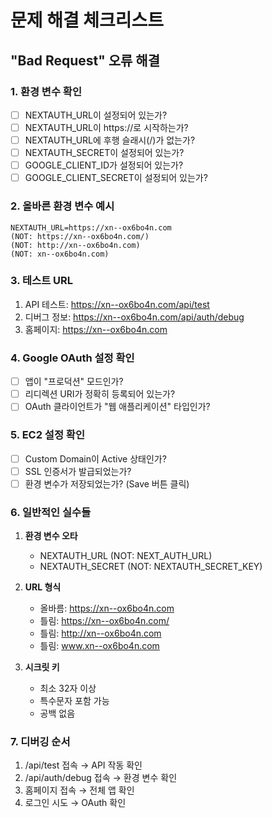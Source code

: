 # 문제 해결 체크리스트

## "Bad Request" 오류 해결

### 1. 환경 변수 확인
- [ ] NEXTAUTH_URL이 설정되어 있는가?
- [ ] NEXTAUTH_URL이 https://로 시작하는가?
- [ ] NEXTAUTH_URL에 후행 슬래시(/)가 없는가?
- [ ] NEXTAUTH_SECRET이 설정되어 있는가?
- [ ] GOOGLE_CLIENT_ID가 설정되어 있는가?
- [ ] GOOGLE_CLIENT_SECRET이 설정되어 있는가?

### 2. 올바른 환경 변수 예시
```
NEXTAUTH_URL=https://xn--ox6bo4n.com
(NOT: https://xn--ox6bo4n.com/)
(NOT: http://xn--ox6bo4n.com)
(NOT: xn--ox6bo4n.com)
```

### 3. 테스트 URL
1. API 테스트: https://xn--ox6bo4n.com/api/test
2. 디버그 정보: https://xn--ox6bo4n.com/api/auth/debug
3. 홈페이지: https://xn--ox6bo4n.com

### 4. Google OAuth 설정 확인
- [ ] 앱이 "프로덕션" 모드인가?
- [ ] 리디렉션 URI가 정확히 등록되어 있는가?
- [ ] OAuth 클라이언트가 "웹 애플리케이션" 타입인가?

### 5. EC2 설정 확인
- [ ] Custom Domain이 Active 상태인가?
- [ ] SSL 인증서가 발급되었는가?
- [ ] 환경 변수가 저장되었는가? (Save 버튼 클릭)

### 6. 일반적인 실수들
1. **환경 변수 오타**
   - NEXTAUTH_URL (NOT: NEXT_AUTH_URL)
   - NEXTAUTH_SECRET (NOT: NEXTAUTH_SECRET_KEY)

2. **URL 형식**
   - 올바름: https://xn--ox6bo4n.com
   - 틀림: https://xn--ox6bo4n.com/
   - 틀림: http://xn--ox6bo4n.com
   - 틀림: www.xn--ox6bo4n.com

3. **시크릿 키**
   - 최소 32자 이상
   - 특수문자 포함 가능
   - 공백 없음

### 7. 디버깅 순서
1. /api/test 접속 → API 작동 확인
2. /api/auth/debug 접속 → 환경 변수 확인
3. 홈페이지 접속 → 전체 앱 확인
4. 로그인 시도 → OAuth 확인